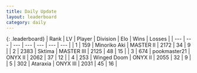 ```yaml
---
title: Daily Update
layout: leaderboard
category: daily
---
```


{: .leaderboard}
| Rank | LV | Player | Division | Elo | Wins | Losses |
| --- | --- | --- | --- | --- | --- | --- |
| <span data-change="0">1</span> | 159 | <span title="ID: 456466">Minoriko Aki</span> | MASTER II | <span data-change="91">2172</span> | <span data-change="19">34</span> | <span data-change="5">9</span> |
| <span data-change="9">2</span> | 2383 | <span title="ID: 353063">Sktima</span> | MASTER III | <span data-change="199">2125</span> | <span data-change="37">48</span> | <span data-change="10">15</span> |
| <span data-change="5">3</span> | 674 | <span title="ID: 652474">pookmaster21</span> | ONYX II | <span data-change="127">2062</span> | <span data-change="14">37</span> | <span data-change="2">12</span> |
| <span data-change="-2">4</span> | 253 | <span title="ID: 744396">Winged Doom</span> | ONYX II | <span data-change="0">2055</span> | <span data-change="0">32</span> | <span data-change="0">9</span> |
| <span data-change="-2">5</span> | 302 | <span title="ID: 745153">Ataraxia</span> | ONYX III | <span data-change="54">2031</span> | <span data-change="6">45</span> | <span data-change="1">16</span> |